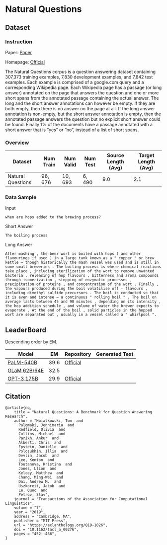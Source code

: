 # Natural Questions

## Dataset

### Instruction

Paper: [Paper](https://aclanthology.org/Q19-1026.pdf)

Homepage: [Official](https://ai.google.com/research/NaturalQuestions/)

The Natural Questions corpus is a question answering dataset containing 307,373 training examples, 7,830 development examples, and 7,842 test examples. Each example is comprised of a google.com query and a corresponding Wikipedia page. Each Wikipedia page has a passage (or long answer) annotated on the page that answers the question and one or more short spans from the annotated passage containing the actual answer. The long and the short answer annotations can however be empty. If they are both empty, then there is no answer on the page at all. If the long answer annotation is non-empty, but the short answer annotation is empty, then the annotated passage answers the question but no explicit short answer could be found. Finally 1% of the documents have a passage annotated with a short answer that is “yes” or “no”, instead of a list of short spans.

### Overview

| Dataset           | Num Train | Num Valid | Num Test | Source Length (Avg) | Target Length (Avg) |
| ----------------- | --------- | --------- | -------- | ------------------- | ------------------- |
| Natural Questions | $96,676$  | $10,693$  | $6,490$  | $9.0$               | $2.1$               |

### Data Sample

Input

```
when are hops added to the brewing process?
```

Short Answer

```
The boiling process
```

Long Answer

```
After mashing , the beer wort is boiled with hops ( and other flavourings if used ) in a large tank known as a " copper " or brew kettle – though historically the mash vessel was used and is still in some small breweries . The boiling process is where chemical reactions take place , including sterilization of the wort to remove unwanted bacteria , releasing of hop flavours , bitterness and aroma compounds through isomerization , stopping of enzymatic processes , precipitation of proteins , and concentration of the wort . Finally , the vapours produced during the boil volatilise off - flavours , including dimethyl sulfide precursors . The boil is conducted so that it is even and intense – a continuous " rolling boil " . The boil on average lasts between 45 and 90 minutes , depending on its intensity , the hop addition schedule , and volume of water the brewer expects to evaporate . At the end of the boil , solid particles in the hopped wort are separated out , usually in a vessel called a " whirlpool ".
```

## LeaderBoard

Descending order by EM.

| Model                                                  | EM     | Repository                                             | Generated Text |
| ------------------------------------------------------ | ------ | ------------------------------------------------------ | -------------- |
| [PaLM-540B](https://arxiv.org/pdf/2204.02311v3.pdf)    | $39.6$ | [Official](https://github.com/lucidrains/PaLM-pytorch) |                |
| [GLaM 62B/64E](https://arxiv.org/pdf/2112.06905v2.pdf) | $32.5$ |                                                        |                |
| [GPT-3 175B](https://arxiv.org/pdf/2005.14165v4.pdf)   | $29.9$ | [Official](https://github.com/openai/gpt-3)            |                |

## Citation

```
@article{nq,
    title = "Natural Questions: A Benchmark for Question Answering Research",
    author = "Kwiatkowski, Tom  and
      Palomaki, Jennimaria  and
      Redfield, Olivia  and
      Collins, Michael  and
      Parikh, Ankur  and
      Alberti, Chris  and
      Epstein, Danielle  and
      Polosukhin, Illia  and
      Devlin, Jacob  and
      Lee, Kenton  and
      Toutanova, Kristina  and
      Jones, Llion  and
      Kelcey, Matthew  and
      Chang, Ming-Wei  and
      Dai, Andrew M.  and
      Uszkoreit, Jakob  and
      Le, Quoc  and
      Petrov, Slav",
    journal = "Transactions of the Association for Computational Linguistics",
    volume = "7",
    year = "2019",
    address = "Cambridge, MA",
    publisher = "MIT Press",
    url = "https://aclanthology.org/Q19-1026",
    doi = "10.1162/tacl_a_00276",
    pages = "452--466",
}
```


